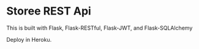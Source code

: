 # Storee REST Api

This is built with Flask, Flask-RESTful, Flask-JWT, and Flask-SQLAlchemy

Deploy in Heroku.